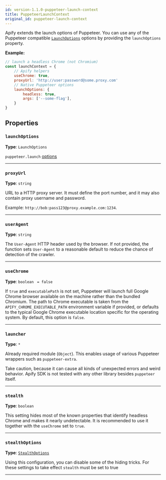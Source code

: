 ```yaml
---
id: version-1.1.0-puppeteer-launch-context
title: PuppeteerLaunchContext
original_id: puppeteer-launch-context
---
```


<a name="puppeteerlaunchcontext"></a>

Apify extends the launch options of Puppeteer. You can use any of the Puppeteer compatible
[`LaunchOptions`](https://pptr.dev/#?product=Puppeteer&show=api-puppeteerlaunchoptions) options by providing the `launchOptions` property.

**Example:**

```js
// launch a headless Chrome (not Chromium)
const launchContext = {
    // Apify helpers
    useChrome: true,
    proxyUrl: 'http://user:password@some.proxy.com'
    // Native Puppeteer options
    launchOptions: {
        headless: true,
        args: ['--some-flag'],
    }
}
```

## Properties

### `launchOptions`

**Type**: `LaunchOptions`

`puppeteer.launch` [options](https://pptr.dev/#?product=Puppeteer&version=v5.5.0&show=api-puppeteerlaunchoptions)

---

### `proxyUrl`

**Type**: `string`

URL to a HTTP proxy server. It must define the port number, and it may also contain proxy username and password.

Example: `http://bob:pass123@proxy.example.com:1234`.

---

### `userAgent`

**Type**: `string`

The `User-Agent` HTTP header used by the browser. If not provided, the function sets `User-Agent` to a reasonable default to reduce the chance of
detection of the crawler.

---

### `useChrome`

**Type**: `boolean` <code> = false</code>

If `true` and `executablePath` is not set, Puppeteer will launch full Google Chrome browser available on the machine rather than the bundled Chromium.
The path to Chrome executable is taken from the `APIFY_CHROME_EXECUTABLE_PATH` environment variable if provided, or defaults to the typical Google
Chrome executable location specific for the operating system. By default, this option is `false`.

---

### `launcher`

**Type**: `*`

Already required module (`Object`). This enables usage of various Puppeteer wrappers such as `puppeteer-extra`.

Take caution, because it can cause all kinds of unexpected errors and weird behavior. Apify SDK is not tested with any other library besides
`puppeteer` itself.

---

### `stealth`

**Type**: `boolean`

This setting hides most of the known properties that identify headless Chrome and makes it nearly undetectable. It is recommended to use it together
with the `useChrome` set to `true`.

---

### `stealthOptions`

**Type**: [`StealthOptions`](../typedefs/stealth-options)

Using this configuration, you can disable some of the hiding tricks. For these settings to take effect `stealth` must be set to true

---
